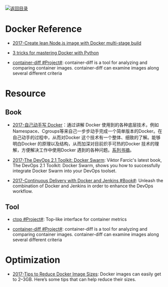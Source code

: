 [![返回目录](https://parg.co/UGo)](https://parg.co/b4z) 
 

# Docker Reference

- [2017-Create lean Node.js image with Docker multi-stage build](https://codefresh.io/blog/node_docker_multistage/)

- [3 tricks for mastering Docker with Python](https://hackernoon.com/3-tricks-for-mastering-docker-with-python-99876412348d?source=reading_list---------6-1---------)

- [container-diff #Project#](https://github.com/GoogleCloudPlatform/container-diff): container-diff is a tool for analyzing and comparing container images. container-diff can examine images along several different criteria

# Resource
## Book

- [2017-自己动手写 Docker](http://www.phei.com.cn/module/goods/wssd_content.jsp?bookid=50014)：通过讲解 Docker 
使用到的各种底层技术，例如Namespace、Cgroups等来自己一步步动手完成一个简单版本的Docker。在自己动手的过程中，从而对Docker
 这个技术有一个整体、细致的了解。能够明白Docker 的原理以及结构，从而加深对目前炽手可热的Docker 
技术的理解，方便解决工作中使用Docker 遇到的各种问题。[系列书摘](https://yq.aliyun.com/articles/64928)。

- [2017-The DevOps 2.1 Toolkit: Docker Swarm](https://parg.co/bjC): Viktor Farcic's latest book, The DevOps 2.1 Toolkit: Docker Swarm, shows you how to successfully integrate Docker Swarm into your DevOps toolset.

- [2017-Continuous Delivery with Docker and Jenkins #Book#](https://parg.co/UrV): Unleash the combination of Docker and Jenkins in order to enhance the DevOps workflow.

## Tool

- [ctop #Project#](https://github.com/bcicen/ctop): Top-like interface for container metrics

- [container-diff #Project#](https://github.com/GoogleCloudPlatform/container-diff): container-diff is a tool for analyzing and comparing container images. container-diff can examine images along several different criteria

# Optimization

- [2017-Tips to Reduce Docker Image Sizes](https://parg.co/beS): Docker images can easily get to 2–3GB. Here’s some tips that can help reduce their sizes.
